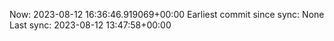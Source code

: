 Now: 2023-08-12 16:36:46.919069+00:00 Earliest commit since sync: None Last sync: 2023-08-12 13:47:58+00:00
